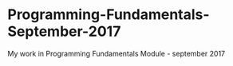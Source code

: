 # Programming-Fundamentals-September-2017
My work in Programming Fundamentals Module - september 2017
